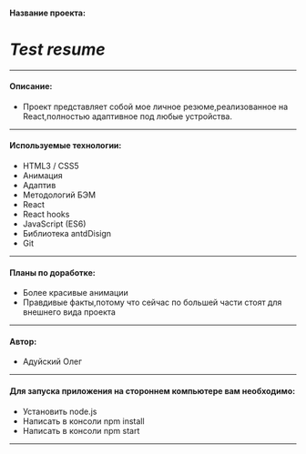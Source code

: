 
#### Название проекта: 
# ___Test resume___

---
#### Описание: 
- Проект представляет собой мое личное резюме,реализованное на React,полностью адаптивное под любые устройства.
___
#### Используемые технологии: 
- HTML3 / CSS5
- Анимация
- Адаптив
- Методологий БЭМ
- React
- React hooks
- JavaScript (ES6)
- Библиотека antdDisign
- Git
---
#### Планы по доработке: 
- Более красивые анимации
- Правдивые факты,потому что сейчас по большей части стоят для внешнего вида проекта 
---
#### Автор: 
- Адуйский Олег 
---
#### Для запуска приложения на стороннем компьютере вам необходимо: 
- Установить node.js
- Написать в консоли npm install
- Написать в консоли npm start
---